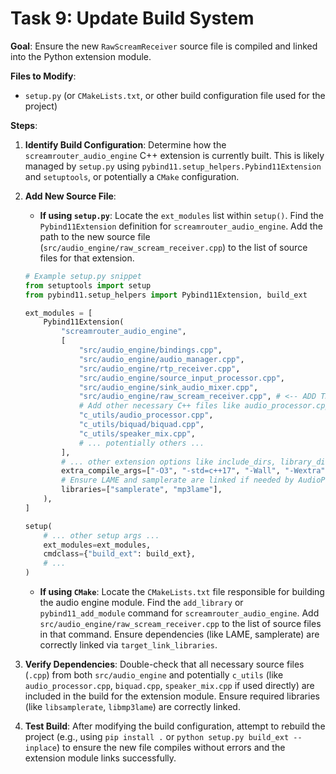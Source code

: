 # Task 9: Update Build System

**Goal**: Ensure the new `RawScreamReceiver` source file is compiled and linked into the Python extension module.

**Files to Modify**:
*   `setup.py` (or `CMakeLists.txt`, or other build configuration file used for the project)

**Steps**:

1.  **Identify Build Configuration**: Determine how the `screamrouter_audio_engine` C++ extension is currently built. This is likely managed by `setup.py` using `pybind11.setup_helpers.Pybind11Extension` and `setuptools`, or potentially a `CMake` configuration.

2.  **Add New Source File**:
    *   **If using `setup.py`**: Locate the `ext_modules` list within `setup()`. Find the `Pybind11Extension` definition for `screamrouter_audio_engine`. Add the path to the new source file (`src/audio_engine/raw_scream_receiver.cpp`) to the list of source files for that extension.
      ```python
      # Example setup.py snippet
      from setuptools import setup
      from pybind11.setup_helpers import Pybind11Extension, build_ext

      ext_modules = [
          Pybind11Extension(
              "screamrouter_audio_engine",
              [
                  "src/audio_engine/bindings.cpp",
                  "src/audio_engine/audio_manager.cpp",
                  "src/audio_engine/rtp_receiver.cpp",
                  "src/audio_engine/source_input_processor.cpp",
                  "src/audio_engine/sink_audio_mixer.cpp",
                  "src/audio_engine/raw_scream_receiver.cpp", # <-- ADD THIS LINE
                  # Add other necessary C++ files like audio_processor.cpp if not linked separately
                  "c_utils/audio_processor.cpp",
                  "c_utils/biquad/biquad.cpp",
                  "c_utils/speaker_mix.cpp",
                  # ... potentially others ...
              ],
              # ... other extension options like include_dirs, library_dirs, libraries ...
              extra_compile_args=["-O3", "-std=c++17", "-Wall", "-Wextra"], # Example flags
              # Ensure LAME and samplerate are linked if needed by AudioProcessor
              libraries=["samplerate", "mp3lame"],
          ),
      ]

      setup(
          # ... other setup args ...
          ext_modules=ext_modules,
          cmdclass={"build_ext": build_ext},
          # ...
      )
      ```
    *   **If using `CMake`**: Locate the `CMakeLists.txt` file responsible for building the audio engine module. Find the `add_library` or `pybind11_add_module` command for `screamrouter_audio_engine`. Add `src/audio_engine/raw_scream_receiver.cpp` to the list of source files in that command. Ensure dependencies (like LAME, samplerate) are correctly linked via `target_link_libraries`.

3.  **Verify Dependencies**: Double-check that all necessary source files (`.cpp`) from both `src/audio_engine` and potentially `c_utils` (like `audio_processor.cpp`, `biquad.cpp`, `speaker_mix.cpp` if used directly) are included in the build for the extension module. Ensure required libraries (like `libsamplerate`, `libmp3lame`) are correctly linked.

4.  **Test Build**: After modifying the build configuration, attempt to rebuild the project (e.g., using `pip install .` or `python setup.py build_ext --inplace`) to ensure the new file compiles without errors and the extension module links successfully.
